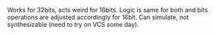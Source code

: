 Works for 32bits, acts weird for 16bits.
Logic is same for both and bits operations are adjusted accordingly for 16bit.
Can simulate, not synthesizable (need to try on VCS some day).
